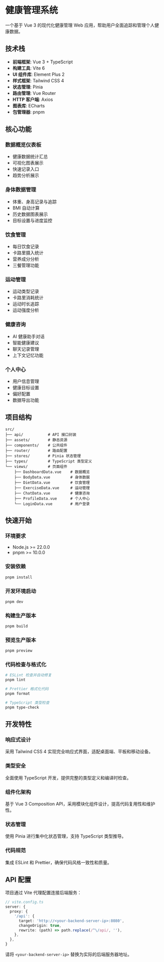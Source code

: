 # 健康管理系统

一个基于 Vue 3 的现代化健康管理 Web 应用，帮助用户全面追踪和管理个人健康数据。

## 技术栈

- **前端框架**: Vue 3 + TypeScript
- **构建工具**: Vite 6
- **UI 组件库**: Element Plus 2
- **样式框架**: Tailwind CSS 4
- **状态管理**: Pinia
- **路由管理**: Vue Router
- **HTTP 客户端**: Axios
- **图表库**: ECharts
- **包管理器**: pnpm

## 核心功能

### 数据概览仪表板

- 健康数据统计汇总
- 可视化图表展示
- 快速记录入口
- 趋势分析展示

### 身体数据管理

- 体重、身高记录与追踪
- BMI 自动计算
- 历史数据图表展示
- 目标设置与进度监控

### 饮食管理

- 每日饮食记录
- 卡路里摄入统计
- 营养成分分析
- 三餐管理功能

### 运动管理

- 运动类型记录
- 卡路里消耗统计
- 运动时长追踪
- 运动强度分析

### 健康咨询

- AI 健康助手对话
- 智能健康建议
- 聊天记录管理
- 上下文记忆功能

### 个人中心

- 用户信息管理
- 健康目标设置
- 偏好配置
- 数据导出功能

## 项目结构

```
src/
├── api/           # API 接口封装
├── assets/        # 静态资源
├── components/    # 公共组件
├── router/        # 路由配置
├── stores/        # Pinia 状态管理
├── types/         # TypeScript 类型定义
└── views/         # 页面组件
    ├── DashboardData.vue    # 数据概览
    ├── BodyData.vue         # 身体数据
    ├── DietData.vue         # 饮食管理
    ├── ExerciseData.vue     # 运动管理
    ├── ChatData.vue         # 健康咨询
    ├── ProfileData.vue      # 个人中心
    └── LoginData.vue        # 用户登录
```

## 快速开始

### 环境要求

- Node.js >= 22.0.0
- pnpm >= 10.0.0

### 安装依赖

```bash
pnpm install
```

### 开发环境启动

```bash
pnpm dev
```

### 构建生产版本

```bash
pnpm build
```

### 预览生产版本

```bash
pnpm preview
```

### 代码检查与格式化

```bash
# ESLint 检查并自动修复
pnpm lint

# Prettier 格式化代码
pnpm format

# TypeScript 类型检查
pnpm type-check
```

## 开发特性

### 响应式设计

采用 Tailwind CSS 4 实现完全响应式界面，适配桌面端、平板和移动设备。

### 类型安全

全面使用 TypeScript 开发，提供完整的类型定义和编译时检查。

### 组件化架构

基于 Vue 3 Composition API，采用模块化组件设计，提高代码复用性和维护性。

### 状态管理

使用 Pinia 进行集中化状态管理，支持 TypeScript 类型推导。

### 代码规范

集成 ESLint 和 Prettier，确保代码风格一致性和质量。

## API 配置

项目通过 Vite 代理配置连接后端服务：

```typescript
// vite.config.ts
server: {
  proxy: {
    '/api': {
      target: 'http://<your-backend-server-ip>:8080',
      changeOrigin: true,
      rewrite: (path) => path.replace(/^\/api/, ''),
    },
  },
}
```

请将 `<your-backend-server-ip>` 替换为实际的后端服务器地址。

